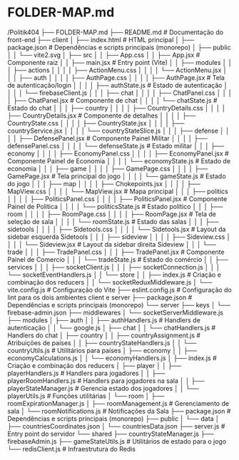 # FOLDER-MAP.md

  /Politik404
  ├── FOLDER-MAP.md
  ├── README.md  # Documentação do front-end
  ├── client
  │   ├── index.html  # HTML principal
  │   ├── package.json  # Dependências e scripts principais (monorepo)
  │   ├── public
  │   │   └── vite2.svg
  │   ├── src
  │   │   ├── App.css
  │   │   ├── App.jsx  # Componente raiz
  │   │   ├── main.jsx  # Entry point (Vite)
  │   │   ├── modules
  │   │   │   ├── actions
  │   │   │   │   ├── ActionMenu.css
  │   │   │   │   └── ActionMenu.jsx
  │   │   │   ├── auth
  │   │   │   │   ├── AuthPage.css
  │   │   │   │   ├── AuthPage.jsx  # Tela de autenticação/login
  │   │   │   │   ├── authState.js  # Estado de autenticação
  │   │   │   │   └── firebaseClient.js
  │   │   │   ├── chat
  │   │   │   │   ├── ChatPanel.css
  │   │   │   │   ├── ChatPanel.jsx  # Componente de chat
  │   │   │   │   └── chatState.js  # Estado do chat
  │   │   │   ├── country
  │   │   │   │   ├── CountryDetails.css
  │   │   │   │   ├── CountryDetails.jsx  # Componente de detalhes
  │   │   │   │   ├── CountryState.css
  │   │   │   │   ├── CountryState.jsx
  │   │   │   │   ├── countryService.jsx
  │   │   │   │   └── countryStateSlice.js
  │   │   │   ├── defense
  │   │   │   │   ├── DefensePanel.jsx  # Componente Painel Militar
  │   │   │   │   ├── defensePanel.css
  │   │   │   │   └── defenseState.js  # Estado militar
  │   │   │   ├── economy
  │   │   │   │   ├── EconomyPanel.css
  │   │   │   │   ├── EconomyPanel.jsx  # Componente Painel de Economia
  │   │   │   │   └── economyState.js  # Estado de economia
  │   │   │   ├── game
  │   │   │   │   ├── GamePage.css
  │   │   │   │   ├── GamePage.jsx  # Tela principal do jogo
  │   │   │   │   └── gameState.js  # Estado do jogo
  │   │   │   ├── map
  │   │   │   │   ├── Chokepoints.jsx
  │   │   │   │   ├── MapView.css
  │   │   │   │   └── MapView.jsx  # Mapa principal
  │   │   │   ├── politics
  │   │   │   │   ├── PoliticsPanel.css
  │   │   │   │   ├── PoliticsPanel.jsx  # Componente Painel de Política
  │   │   │   │   └── politicsState.js  # Estado político
  │   │   │   ├── room
  │   │   │   │   ├── RoomPage.css
  │   │   │   │   ├── RoomPage.jsx  # Tela de seleção de sala
  │   │   │   │   └── roomState.js  # Estado das salas
  │   │   │   ├── sidetools
  │   │   │   │   ├── Sidetools.css
  │   │   │   │   └── Sidetools.jsx  # Layout da sidebar esquerda Sidetools
  │   │   │   ├── sideview
  │   │   │   │   ├── Sideview.css
  │   │   │   │   └── Sideview.jsx  # Layout da sidebar direita Sideview
  │   │   │   └── trade
  │   │   │       ├── TradePanel.css
  │   │   │       ├── TradePanel.jsx  # Componente Painel de Comercio
  │   │   │       └── tradeState.js  # Estado do comércio
  │   │   ├── services
  │   │   │   ├── socketClient.js
  │   │   │   ├── socketConnection.js
  │   │   │   └── socketEventHandlers.js
  │   │   └── store
  │   │       ├── index.js  # Criação e combinação dos reducers
  │   │       └── socketReduxMiddleware.js
  │   └── vite.config.js  # Configuração do Vite
  ├── eslint.config.js  # Configuração do lint para os dois ambientes client e server
  ├── package.json  # Dependências e scripts principais (monorepo)
  └── server
      ├── keys
      │   └── firebase-admin.json
      ├── middlewares
      │   └── socketServerMiddleware.js
      ├── modules
      │   ├── auth
      │   │   ├── authHandlers.js  # Handlers de autenticação
      │   │   └── google.js
      │   ├── chat
      │   │   └── chatHandlers.js  # Handlers do chat
      │   ├── country
      │   │   ├── countryAssignment.js  # Atribuições de países
      │   │   ├── countryStateHandlers.js
      │   │   └── countryUtils.js  # Utilitários para países
      │   ├── economy
      │   │   ├── economyCalculations.js
      │   │   └── economyHandlers.js
      │   ├── index.js  # Criação e combinação dos reducers
      │   ├── player
      │   │   ├── playerHandlers.js  # Handlers para jogadores
      │   │   ├── playerRoomHandlers.js  # Handlers para jogadores na sala
      │   │   ├── playerStateManager.js  # Gerencia estado dos jogadores
      │   │   └── playerUtils.js  # Funções utilitárias
      │   └── room
      │       ├── roomExpirationManager.js
      │       ├── roomManagement.js  # Gerenciamento de sala
      │       └── roomNotifications.js  # Notificações da Sala
      ├── package.json  # Dependências e scripts principais (monorepo)
      ├── public
      │   └── data
      │       ├── countriesCoordinates.json
      │       └── countriesData.json
      ├── server.js  # Entry point do servidor
      └── shared
          ├── countryStateManager.js
          ├── firebaseAdmin.js
          ├── gameStateUtils.js  # Utilitários de estado para o jogo
          └── redisClient.js  # Infraestrutura do Redis
